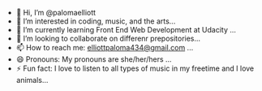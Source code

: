 - 👋 Hi, I’m @palomaelliott
- 👀 I’m interested in coding, music, and the arts...
- 🌱 I’m currently learning Front End Web Development at Udacity ...
- 💞️ I’m looking to collaborate on differenr prepositories...
- 📫 How to reach me: elliottpaloma434@gmail.com ...
- 😄 Pronouns: My pronouns are she/her/hers ...
- ⚡ Fun fact: I love to listen to all types of music in my freetime and I love animals...

<!---
palomaelliott/palomaelliott is a ✨ special ✨ repository because its `README.md` (this file) appears on your GitHub profile.
You can click the Preview link to take a look at your changes.
--->
